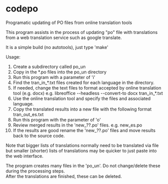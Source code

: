 # codepo
Programatic updating of PO files from online translation tools

This program assists in the process of updating "po" file with translations from a web translation service such as google translate.

It is a simple build (no autotools), just type 'make'

Usage: 

01.  Create a subdirectory called po_un 
02.  Copy in the *.po files into the po_un directory 
03.  Run this program with a parameter of 'i' 
04.  Find the tran_in_*.txt files created for each language in the directory. 
05.  If needed, change the text files to format accepted by online translation tool (e.g. docx)
     e.g. libreoffice --headless --convert-to docx tran_in_*.txt 
06.  Use the online translation tool and specify the files and associated language. 
07.  Copy the translated results into a new file with the following format tran_out_es.txt 
08.  Run this program with the parameter of 'o' 
09.  Review merged results in the 'new_??.po' files. e.g. new_es.po 
10.  If the results are good rename the 'new_??.po' files and move results back to the source code.

Note that bigger lists of translations normally need to be translated via file but smaller (shorter) lists 
of translations may be quicker to just paste into the web interface.

The program creates many files in the 'po_un'.  Do not change/delete these during the processing steps.  
After the translations are finished, these can be deleted.